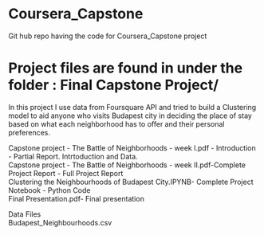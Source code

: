 # Coursera_Capstone  
Git hub repo having the code for Coursera_Capstone project  

# Project files are found in under the folder : Final Capstone Project/  

In this project I use data from Foursquare API and tried to build a Clustering model to aid anyone who visits Budapest city in deciding the place of stay based on what each neighborhood has to offer and their personal preferences.  

Capstone project - The Battle of Neighborhoods - week I.pdf - Introduction - Partial Report. Intrtoduction and Data.  
Capstone project - The Battle of Neighborhoods - week II.pdf-Complete Project Report - Full Project Report  
Clustering the Neighbourhoods of Budapest City.IPYNB- Complete Project Notebook - Python Code  
Final Presentation.pdf- Final presentation  

Data Files  
Budapest_Neighbourhoods.csv  
